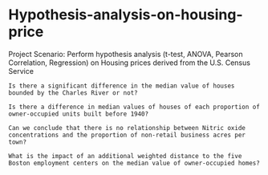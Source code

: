 # Hypothesis-analysis-on-housing-price

Project Scenario: Perform hypothesis analysis (t-test, ANOVA, Pearson Correlation, Regression) on Housing prices derived from the U.S. Census Service

    Is there a significant difference in the median value of houses bounded by the Charles River or not?

    Is there a difference in median values of houses of each proportion of owner-occupied units built before 1940?

    Can we conclude that there is no relationship between Nitric oxide concentrations and the proportion of non-retail business acres per town?

    What is the impact of an additional weighted distance to the five Boston employment centers on the median value of owner-occupied homes?
